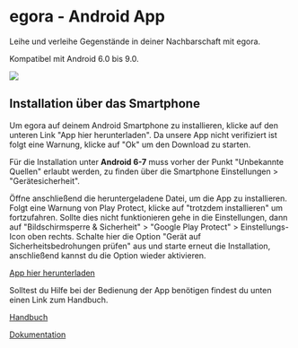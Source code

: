 # egora - Android App
Leihe und verleihe Gegenstände in deiner Nachbarschaft mit egora.

Kompatibel mit Android 6.0 bis 9.0.

![](https://github.com/NanaMuffin/egora/blob/master/logo.png)

## Installation über das Smartphone
Um egora auf deinem Android Smartphone zu installieren, klicke auf den unteren Link "App hier herunterladen". Da unsere App nicht verifiziert ist folgt eine Warnung, klicke auf "Ok" um den Download zu starten.

Für die Installation unter **Android 6-7** muss vorher der Punkt "Unbekannte Quellen" erlaubt werden, zu finden über die Smartphone Einstellungen > "Gerätesicherheit".

Öffne anschließend die heruntergeladene Datei, um die App zu installieren. Folgt eine Warnung von Play Protect, klicke auf "trotzdem installieren" um fortzufahren. Sollte dies nicht funktionieren gehe in die Einstellungen, dann auf "Bildschirmsperre & Sicherheit" > "Google Play Protect" > Einstellungs-Icon oben rechts. Schalte hier die Option "Gerät auf Sicherheitsbedrohungen prüfen" aus und starte erneut die Installation, anschließend kannst du die Option wieder aktivieren.

[App hier herunterladen](https://dl.dropboxusercontent.com/s/kt3szvl1mj2bang/egoraV04.apk?dl=0)

Solltest du Hilfe bei der Bedienung der App benötigen findest du unten einen Link zum Handbuch.

[Handbuch](https://github.com/NanaMuffin/egora/blob/master/egora_Handbuch.pdf)

[Dokumentation](https://github.com/NanaMuffin/egora/blob/master/egora_Dokumentation.pdf)
